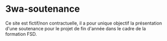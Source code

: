 # 3wa-soutenance
Ce site est fictif/non contractuelle, il a pour unique objectif la présentation d'une soutenance pour le projet de fin d'année dans le cadre de la formation FSD.
